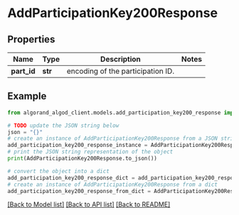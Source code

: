 # AddParticipationKey200Response


## Properties

Name | Type | Description | Notes
------------ | ------------- | ------------- | -------------
**part_id** | **str** | encoding of the participation ID. | 

## Example

```python
from algorand_algod_client.models.add_participation_key200_response import AddParticipationKey200Response

# TODO update the JSON string below
json = "{}"
# create an instance of AddParticipationKey200Response from a JSON string
add_participation_key200_response_instance = AddParticipationKey200Response.from_json(json)
# print the JSON string representation of the object
print(AddParticipationKey200Response.to_json())

# convert the object into a dict
add_participation_key200_response_dict = add_participation_key200_response_instance.to_dict()
# create an instance of AddParticipationKey200Response from a dict
add_participation_key200_response_from_dict = AddParticipationKey200Response.from_dict(add_participation_key200_response_dict)
```
[[Back to Model list]](../README.md#documentation-for-models) [[Back to API list]](../README.md#documentation-for-api-endpoints) [[Back to README]](../README.md)


